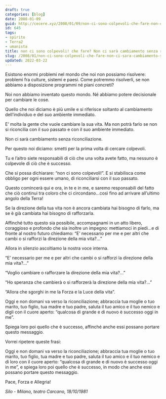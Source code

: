 ```yaml
---
draft: true
categories: [blog]
date: 2008-01-09
guid: http://cecere.xyz/2008/01/09/non-ci-sono-colpevoli-che-fare-non-ci-sara-cambiamento-senza-riconciliazione/
id: 645
tags:
- spirito
- Terra2
- umanista
title: non ci sono colpevoli! che fare? Non ci sarà cambiamento senza riconciliazione.
slug: /2008/01/non-ci-sono-colpevoli-che-fare-non-ci-sara-cambiamento-senza-riconciliazione/
updated: 2022-03-22
---
```


Esistono enormi problemi nel mondo che noi non possiamo risolvere: problemi fra culture, sistemi e paesi. Come potremmo risolverli, se non abbiamo a disposizione programmi né piani concreti?

Noi non abbiamo inventato questo mondo. Né abbiamo potere decisionale per cambiare le cose.
  
Quello che noi diciamo è più umile e si riferisce soltanto al cambiamento dell’individuo e del suo ambiente immediato.

E’ molta la gente che vuole cambiare la sua vita. Ma non potrà farlo se non si riconcilia con il suo passato e con il suo ambiente immediato.

Non ci sarà cambiamento senza riconciliazione.

Per questo noi diciamo: smetti per la prima volta di cercare colpevoli.
  
Tu e l’altro siete responsabili di ciò che una volta avete fatto, ma nessuno è colpevole di ciò che è successo.

Che si possa dichiarare: “non ci sono colpevoli!”. E si stabilisca come obbligo per ogni essere umano, di riconciliarsi con il suo passato.

Questo comincerà qui e ora, in te e in me, e saremo responsabili del fatto che ciò continui tra coloro che ci circondano…così fino ad arrivare all’ultimo angolo della Terra!

Se la direzione della tua vita non è ancora cambiata hai bisogno di farlo, ma se è già cambiata hai bisogno di rafforzarla.

Affinché tutto questo sia possibile, accompagnami in un atto libero, coraggioso e profondo che sia inoltre un impegno: mettiamoci in piedi…e di fronte al nostro futuro chiediamo: “E’ necessario per me e per altri che cambi o si rafforzi la direzione della mia vita?…”

Allora in silenzio ascoltiamo la nostra voce interna.

“E’ necessario per me e per altri che cambi o si rafforzi la direzione della mia vita?…”

“Voglio cambiare o rafforzare la direzione della mia vita?…”

“Ho speranza che cambierà o si rafforzerà la direzione della mia vita?…”

“Allora che sgorghi in me la Forza e la Luce della vita”.

Oggi e non domani va verso la riconciliazione; abbraccia tua moglie o tuo marito, tuo figlio, tua madre e tuo padre, saluta il tuo amico e il tuo nemico e digli con il cuore aperto: “qualcosa di grande e di nuovo è successo oggi in me”.

Spiega loro poi quello che è successo, affinché anche essi possano portare questo messaggio.

Vorrei ripetere queste frasi:

Oggi e non domani va verso la riconciliazione; abbraccia tua moglie o tuo marito, tuo figlio, tua madre e tuo padre, saluta il tuo amico e il tuo nemico e dì loro con il cuore aperto: “qualcosa di grande e di nuovo è successo oggi in me”, e spiega loro poi quello che è successo, in modo che anche essi possano portare questo messaggio.

Pace, Forza e Allegria!

_Silo - Milano, teatro Carcano, 18/10/1981_